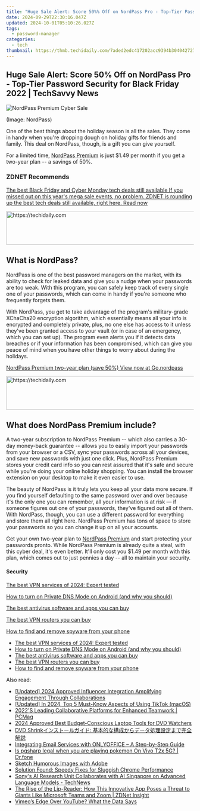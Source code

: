 ```yaml
---
title: "Huge Sale Alert: Score 50%% Off on NordPass Pro - Top-Tier Password Security for Black Friday 2022 | TechSavvy News"
date: 2024-09-29T22:30:16.047Z
updated: 2024-10-01T05:10:26.027Z
tags:
  - password-manager
categories:
  - tech
thumbnail: https://thmb.techidaily.com/7aded2edc417202acc9394b304042727d6eb0d2ac27c609d7377dead2e886b5a.jpg
---
```


## Huge Sale Alert: Score 50% Off on NordPass Pro - Top-Tier Password Security for Black Friday 2022 | TechSavvy News

![NordPass Premium Cyber Sale](https://www.zdnet.com/a/img/resize/a5093f5b925f7ea23476bd00bfb9cd31c5f57455/2022/11/22/f40ba102-3766-40d7-a5f0-fa80642a78a3/nordpass-premium-cyber-sale-2.jpg?auto=webp&width=1280)

(Image: NordPass)

One of the best things about the holiday season is all the sales. They come in handy when you're dropping dough on holiday gifts for friends and family. This deal on NordPass, though, is a gift you can give yourself. 

For a limited time, [NordPass Premium](https://go.nordpass.io/aff%5Fc?offer%5Fid=645&aff%5Fid=307&url%5Fid=24693&aff%5Fsub=zd-%5F%5FCOM%5FCLICK%5FID%5F%5F-dtp&source=ZDNET) is just $1.49 per month if you get a two-year plan -- a savings of 50%. 

### **ZDNET** Recommends

[The best Black Friday and Cyber Monday tech deals still available If you missed out on this year's mega sale events, no problem. ZDNET is rounding up the best tech deals still available, right here.  Read now](https://www.zdnet.com/collection/cyber-monday/)

<!-- affiliate ads begin -->
<a href="https://appsumo.8odi.net/c/5597632/2049383/7443" target="_top" id="2049383">
  <img src="//a.impactradius-go.com/display-ad/7443-2049383" border="0" alt="https://techidaily.com" width="728" height="90"/>
</a>
<img height="0" width="0" src="https://appsumo.8odi.net/i/5597632/2049383/7443" style="position:absolute;visibility:hidden;" border="0" />
<!-- affiliate ads end -->

## **What is NordPass?**

NordPass is one of the best password managers on the market, with its ability to check for leaked data and give you a nudge when your passwords are too weak. With this program, you can safely keep track of every single one of your passwords, which can come in handy if you're someone who frequently forgets them. 

With NordPass, you get to take advantage of the program's military-grade XChaCha20 encryption algorithm, which essentially means all your info is encrypted and completely private, plus, no one else has access to it unless they've been granted access to your vault (or in case of an emergency, which you can set up). The program even alerts you if it detects data breaches or if your information has been compromised, which can give you peace of mind when you have other things to worry about during the holidays. 

[NordPass Premium two-year plan (save 50%) View now at Go.nordpass](https://go.nordpass.io/aff%5Fc?offer%5Fid=645&aff%5Fid=307&url%5Fid=24693&aff%5Fsub=zd-%5F%5FCOM%5FCLICK%5FID%5F%5F-dtp&source=ZDNET)

<!-- affiliate ads begin -->
<a href="https://aligracehair.sjv.io/c/5597632/1948909/19272" target="_top" id="1948909">
  <img src="//a.impactradius-go.com/display-ad/19272-1948909" border="0" alt="https://techidaily.com" width="728" height="90"/>
</a>
<img height="0" width="0" src="https://aligracehair.sjv.io/i/5597632/1948909/19272" style="position:absolute;visibility:hidden;" border="0" />
<!-- affiliate ads end -->

## **What does NordPass Premium include?**

A two-year subscription to NordPass Premium -- which also carries a 30-day money-back guarantee -- allows you to easily import your passwords from your browser or a CSV, sync your passwords across all your devices, and save new passwords with just one click. Plus, NordPass Premium stores your credit card info so you can rest assured that it's safe and secure while you're doing your online holiday shopping. You can install the browser extension on your desktop to make it even easier to use. 

The beauty of NordPass is it truly lets you keep all your data more secure. If you find yourself defaulting to the same password over and over because it's the only one you can remember, all your information is at risk — if someone figures out one of your passwords, they've figured out all of them. With NordPass, though, you can use a different password for everything and store them all right here. NordPass Premium has tons of space to store your passwords so you can change it up on all your accounts. 

Get your own two-year plan to [NordPass Premium](https://go.nordpass.io/aff%5Fc?offer%5Fid=645&aff%5Fid=307&url%5Fid=24693&aff%5Fsub=zd-%5F%5FCOM%5FCLICK%5FID%5F%5F-dtp&source=ZDNET) and start protecting your passwords pronto. While NordPass Premium is already quite a steal, with this cyber deal, it's even better. It'll only cost you $1.49 per month with this plan, which comes out to just pennies a day -- all to maintain your security. 

#### Security

[The best VPN services of 2024: Expert tested](https://www.zdnet.com/article/best-vpn/ "The best VPN services of 2024: Expert tested")

[How to turn on Private DNS Mode on Android (and why you should)](https://www.zdnet.com/article/how-to-turn-on-private-dns-mode-on-android-and-why-you-should/ "How to turn on Private DNS Mode on Android (and why you should)")

[The best antivirus software and apps you can buy](https://www.zdnet.com/article/best-antivirus/ "The best antivirus software and apps you can buy")

[The best VPN routers you can buy](https://www.zdnet.com/article/best-vpn-router/ "The best VPN routers you can buy")

[How to find and remove spyware from your phone](https://www.zdnet.com/article/how-to-find-and-remove-spyware-from-your-phone/ "How to find and remove spyware from your phone")

* [The best VPN services of 2024: Expert tested](https://www.zdnet.com/article/best-vpn/ "The best VPN services of 2024: Expert tested")
* [How to turn on Private DNS Mode on Android (and why you should)](https://www.zdnet.com/article/how-to-turn-on-private-dns-mode-on-android-and-why-you-should/ "How to turn on Private DNS Mode on Android (and why you should)")
* [The best antivirus software and apps you can buy](https://www.zdnet.com/article/best-antivirus/ "The best antivirus software and apps you can buy")
* [The best VPN routers you can buy](https://www.zdnet.com/article/best-vpn-router/ "The best VPN routers you can buy")
* [How to find and remove spyware from your phone](https://www.zdnet.com/article/how-to-find-and-remove-spyware-from-your-phone/ "How to find and remove spyware from your phone")

<ins class="adsbygoogle"
     style="display:block"
     data-ad-format="autorelaxed"
     data-ad-client="ca-pub-7571918770474297"
     data-ad-slot="1223367746"></ins>

<ins class="adsbygoogle"
     style="display:block"
     data-ad-client="ca-pub-7571918770474297"
     data-ad-slot="8358498916"
     data-ad-format="auto"
     data-full-width-responsive="true"></ins>

<span class="atpl-alsoreadstyle">Also read:</span>
<div><ul>
<li><a href="https://fox-friendly.techidaily.com/updated-2024-approved-influencer-integration-amplifying-engagement-through-collaborations/"><u>[Updated] 2024 Approved Influencer Integration Amplifying Engagement Through Collaborations</u></a></li>
<li><a href="https://tiktok-video-recordings.techidaily.com/updated-in-2024-top-5-must-know-aspects-of-using-tiktok-macos/"><u>[Updated] In 2024, Top 5 Must-Know Aspects of Using TikTok (macOS)</u></a></li>
<li><a href="https://app-tips.techidaily.com/2022s-leading-collaborative-platforms-for-enhanced-teamwork-pcmag/"><u>2022'S Leading Collaborative Platforms for Enhanced Teamwork | PCMag</u></a></li>
<li><a href="https://extra-resources.techidaily.com/2024-approved-best-budget-conscious-laptop-tools-for-dvd-watchers/"><u>2024 Approved Best Budget-Conscious Laptop Tools for DVD Watchers</u></a></li>
<li><a href="https://some-approaches.techidaily.com/1725289095463-dvd-shrink/"><u>DVD Shrinkインストールガイド: 基本的な構成からデータ処理設定まで完全解説</u></a></li>
<li><a href="https://app-tips.techidaily.com/integrating-email-services-with-onlyoffice-a-step-by-step-guide/"><u>Integrating Email Services with ONLYOFFICE – A Step-by-Step Guide</u></a></li>
<li><a href="https://fake-location.techidaily.com/is-pgsharp-legal-when-you-are-playing-pokemon-on-vivo-t2x-5g-drfone-by-drfone-virtual-android/"><u>Is pgsharp legal when you are playing pokemon On Vivo T2x 5G? | Dr.fone</u></a></li>
<li><a href="https://extra-resources.techidaily.com/sketch-humorous-images-with-adobe/"><u>Sketch Humorous Images with Adobe</u></a></li>
<li><a href="https://win-solutions.techidaily.com/solution-found-speedy-fixes-for-sluggish-chrome-performance/"><u>Solution Found: Speedy Fixes for Sluggish Chrome Performance</u></a></li>
<li><a href="https://app-tips.techidaily.com/sonys-ai-research-unit-collaborates-with-ai-singapore-on-advanced-language-models-technews/"><u>Sony's AI Research Unit Collaborates with AI Singapore on Advanced Language Models - TechNews</u></a></li>
<li><a href="https://app-tips.techidaily.com/the-rise-of-the-lip-reader-how-this-innovative-app-poses-a-threat-to-giants-like-microsoft-teams-and-zoom-zdnet-insight/"><u>The Rise of the Lip-Reader: How This Innovative App Poses a Threat to Giants Like Microsoft Teams and Zoom | ZDNet Insight</u></a></li>
<li><a href="https://youtube-data.techidaily.com/s-edge-over-youtube-what-the-data-says/"><u>Vimeo’s Edge Over YouTube? What the Data Says</u></a></li>
</ul></div>

